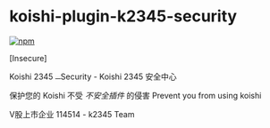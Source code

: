 # koishi-plugin-k2345-security

[![npm](https://img.shields.io/npm/v/koishi-plugin-k2345-security?style=flat-square)](https://www.npmjs.com/package/koishi-plugin-k2345-security)

[Insecure]

Koishi 2345 <del><small style="color: #0000000A">in</small></del>Security - Koishi 2345 安全中心

保护您的 Koishi 不受 _不安全插件_ 的侵害
Prevent you from using koishi

V股上市企业 114514 -  k2345 Team
